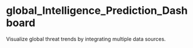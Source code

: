 # global_Intelligence_Prediction_Dashboard
Visualize global threat trends by integrating multiple data sources.
